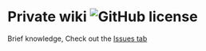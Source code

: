 # Private wiki ![GitHub license](https://img.shields.io/badge/license-MIT-blue.svg)
Brief knowledge, Check out the [Issues tab](https://github.com/kokocan12/my-wiki/issues)

